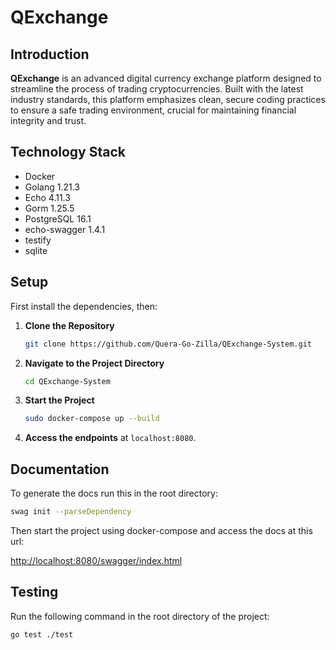 # QExchange

## Introduction
**QExchange** is an advanced digital currency exchange platform designed to streamline the process of trading cryptocurrencies. Built with the latest industry standards, this platform emphasizes clean, secure coding practices to ensure a safe trading environment, crucial for maintaining financial integrity and trust.

## Technology Stack
- Docker
- Golang 1.21.3
- Echo 4.11.3
- Gorm 1.25.5
- PostgreSQL 16.1
- echo-swagger 1.4.1
- testify
- sqlite

## Setup
First install the dependencies, then:
1. **Clone the Repository**
   ```bash
   git clone https://github.com/Quera-Go-Zilla/QExchange-System.git
   ```

2. **Navigate to the Project Directory**
   ```bash
   cd QExchange-System
   ```

3. **Start the Project**
   ```bash
   sudo docker-compose up --build
   ```

4. **Access the endpoints** at `localhost:8080`.

## Documentation
To generate the docs run this in the root directory:
   ```bash
   swag init --parseDependency
   ```
Then start the project using docker-compose and access the docs at this url:

[http://localhost:8080/swagger/index.html](http://localhost:8080/swagger/index.html)
   
## Testing
Run the following command in the root directory of the project:
```bash
go test ./test
```